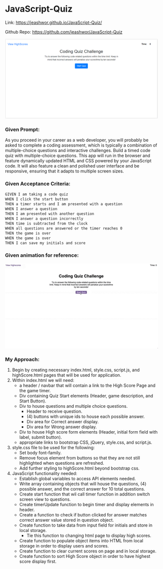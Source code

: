 # JavaScript-Quiz

Link: https://jeashwor.github.io/JavaScript-Quiz/

Github Repo: https://github.com/jeashwor/JavaScript-Quiz

![Screen Shot](./ScreenShot.png)

### Given Prompt:
As you proceed in your career as a web developer, you will probably be asked to complete a coding assessment, which is typically a combination of multiple-choice questions and interactive challenges. Build a timed code quiz with multiple-choice questions. This app will run in the browser and feature dynamically updated HTML and CSS powered by your JavaScript code. It will also feature a clean and polished user interface and be responsive, ensuring that it adapts to multiple screen sizes.

### Given Acceptance Criteria:
```
GIVEN I am taking a code quiz
WHEN I click the start button
THEN a timer starts and I am presented with a question
WHEN I answer a question
THEN I am presented with another question
WHEN I answer a question incorrectly
THEN time is subtracted from the clock
WHEN all questions are answered or the timer reaches 0
THEN the game is over
WHEN the game is over
THEN I can save my initials and score
```

### Given animation for reference:

![code quiz](./04-web-apis-homework-demo.gif)

### My Approach:

1. Begin by creating necessary index.html, style.css, script.js, and highScore.html pages that will be used for application. 
2. Within index.html we will need:
    - a header / navbar that will contain a link to the High Score Page and the game timer.
    - Div containing Quiz Start elements (Header, game description, and Start Button).
    - Div to house questions and multiple choice questions. 
        - Header to receive question.
        - (4) buttons with unique ids to house each possible answer. 
        - Div area for Correct answer display.
        - Div area for Wrong answer display.
    - Div to house High score form elements (Header, initial form field with label, submit button).
    - appropriate links to bootstrap CSS, jQuery, style.css, and script.js.
3. style.css file to be used for the following:
    - Set body font-family.
    - Remove focus element from buttons so that they are not still highlighted when questions are refreshed. 
    - Add further styling to highScore.html beyond bootstrap css. 
4. JavaScript functionality needed:
    - Establish global variables to access API elements needed. 
    - Write array containing objects that will house the questions, (4) possible answer, and the correct answer for 10 total questions. 
    - Create start function that wil call timer function in addition switch screen view to questions.
    - Create timerUpdate function to begin timer and display elements in header. 
    - Create a function to check if button clicked for answer matches correct answer value stored in question object.
    - Create function to take data from input field for initials and store in local storage.
        - Tie this function to changing html page to display high scores. 
    - Create function to populate object items into HTML from local storage in order to display users and scores. 
    - Create function to clear current scores on page and in local storage. 
    - Create function to sort High Score object in order to have highest score display first. 








